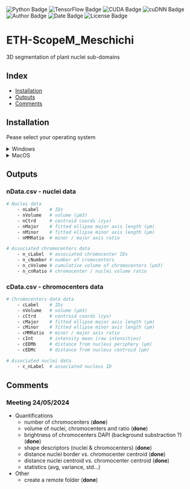 ![Python Badge](https://img.shields.io/badge/Python-3.10-rgb(69%2C132%2C182)?logo=python&logoColor=rgb(149%2C157%2C165)&labelColor=rgb(50%2C60%2C65))
![TensorFlow Badge](https://img.shields.io/badge/TensoFlow-2.10-rgb(255%2C115%2C0)?logo=TensorFlow&logoColor=rgb(149%2C157%2C165)&labelColor=rgb(50%2C60%2C65))
![CUDA Badge](https://img.shields.io/badge/CUDA-11.2-rgb(118%2C185%2C0)?logo=NVIDIA&logoColor=rgb(149%2C157%2C165)&labelColor=rgb(50%2C60%2C65))
![cuDNN Badge](https://img.shields.io/badge/cuDNN-8.1-rgb(118%2C185%2C0)?logo=NVIDIA&logoColor=rgb(149%2C157%2C165)&labelColor=rgb(50%2C60%2C65))    
![Author Badge](https://img.shields.io/badge/Author-Benoit%20Dehapiot-blue?labelColor=rgb(50%2C60%2C65)&color=rgb(149%2C157%2C165))
![Date Badge](https://img.shields.io/badge/Created-2023--07--26-blue?labelColor=rgb(50%2C60%2C65)&color=rgb(149%2C157%2C165))
![License Badge](https://img.shields.io/badge/Licence-GNU%20General%20Public%20License%20v3.0-blue?labelColor=rgb(50%2C60%2C65)&color=rgb(149%2C157%2C165))    

# ETH-ScopeM_Meschichi  
3D segmentation of plant nuclei sub-domains

## Index
- [Installation](#installation)
- [Outputs](#outputs)
- [Comments](#comments)

## Installation

Pease select your operating system

<details> <summary>Windows</summary>  

### Step 1: Download this GitHub Repository 
- Click on the green `<> Code` button and download `ZIP` 
- Unzip the downloaded file to a desired location

### Step 2: Install Miniforge (Minimal Conda installer)
- Download and install [Miniforge](https://github.com/conda-forge/miniforge) for your operating system   
- Run the downloaded `.exe` file  
    - Select "Add Miniforge3 to PATH environment variable"  

### Step 3: Setup Conda 
- Open the newly installed Miniforge Prompt  
- Move to the downloaded GitHub repository
- Run one of the following command:  
```bash
# TensorFlow with GPU support
mamba env create -f environment_tf_gpu.yml
# TensorFlow with no GPU support 
mamba env create -f environment_tf_nogpu.yml
```  
- Activate Conda environment:
```bash
conda activate Meschichi
```
Your prompt should now start with `(Meschichi)` instead of `(base)`

</details> 

<details> <summary>MacOS</summary>  

### Step 1: Download this GitHub Repository 
- Click on the green `<> Code` button and download `ZIP` 
- Unzip the downloaded file to a desired location

### Step 2: Install Miniforge (Minimal Conda installer)
- Download and install [Miniforge](https://github.com/conda-forge/miniforge) for your operating system   
- Open your terminal
- Move to the directory containing the Miniforge installer
- Run one of the following command:  
```bash
# Intel-Series
bash Miniforge3-MacOSX-x86_64.sh
# M-Series
bash Miniforge3-MacOSX-arm64.sh
```   

### Step 3: Setup Conda 
- Re-open your terminal 
- Move to the downloaded GitHub repository
- Run one of the following command: 
```bash
# TensorFlow with GPU support
mamba env create -f environment_tf_gpu.yml
# TensorFlow with no GPU support 
mamba env create -f environment_tf_nogpu.yml
```  
- Activate Conda environment:  
```bash
conda activate Meschichi
```
Your prompt should now start with `(Meschichi)` instead of `(base)`

</details>

## Outputs

### nData.csv - nuclei data

```bash
# Nuclei data
    - nLabel    # IDs
    - nVolume   # volume (µm3)  
    - nCtrd     # centroid coords (zyx)
    - nMajor    # fitted ellipse major axis length (µm)
    - nMinor    # fitted ellipse minor axis length (µm)
    - nMMRatio  # minor / major axis ratio

# Associated chromocenters data
    - n_cLabel  # associated chromocenter IDs
    - n_cNumber # number of cromocenters
    - n_cVolume # cumulative volume of chromocenters (µm3)
    - n_cnRatio # chromocenter / nuclei volume ratio
```

### cData.csv - chromocenters data

```bash
# Chromocenters data data
    - cLabel    # IDs
    - nVolume   # volume (µm3)  
    - cCtrd     # centroid coords (zyx)
    - cMajor    # fitted ellipse major axis length (µm)
    - cMinor    # fitted ellipse minor axis length (µm)
    - cMMRatio  # minor / major axis ratio
    - cInt      # intensity mean (raw intensities)
    - cEDMb     # distance from nucleus periphery (µm)
    - cEDMc     # distance from nucleus centroid (µm)

# Associated nuclei data
    - c_nLabel  # associated nucleus ID
```

## Comments
### Meeting 24/05/2024
- Quantifications    
    - number of chromocenters (**done**)
    - volume of nuclei, chromocenters and ratio (**done**)
    - brightness of chromocenters DAPI (background substraction ?) (**done**)
    - shape descriptors (nuclei & chromocenters) (**done**)
    - distance nuclei border vs. chromocenter centroid (**done**)
    - distance nuclei centroid vs. chromocenter centroid (**done**)
    - statistics (avg, variance, std...)
- Other
    - create a remote folder (**done**)